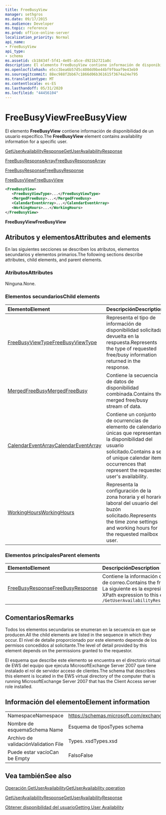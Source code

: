 ```yaml
---
title: FreeBusyView
manager: sethgros
ms.date: 09/17/2015
ms.audience: Developer
ms.topic: reference
ms.prod: office-online-server
localization_priority: Normal
api_name:
- FreeBusyView
api_type:
- schema
ms.assetid: cb18434f-5f41-4e05-a5ce-d921b2721a8c
description: El elemento FreeBusyView contiene información de disponibilidad de un usuario específico.
ms.openlocfilehash: e5cc3bea6b57d5c400dd9be44bf9f9aaf9e43eb9
ms.sourcegitcommit: 88ec988f2bb67c1866d06b361615f3674a24e795
ms.translationtype: MT
ms.contentlocale: es-ES
ms.lasthandoff: 05/31/2020
ms.locfileid: "44456104"
---
```

# <a name="freebusyview"></a><span data-ttu-id="1ff63-103">FreeBusyView</span><span class="sxs-lookup"><span data-stu-id="1ff63-103">FreeBusyView</span></span>

<span data-ttu-id="1ff63-104">El elemento **FreeBusyView** contiene información de disponibilidad de un usuario específico.</span><span class="sxs-lookup"><span data-stu-id="1ff63-104">The **FreeBusyView** element contains availability information for a specific user.</span></span> 
  
[<span data-ttu-id="1ff63-105">GetUserAvailabilityResponse</span><span class="sxs-lookup"><span data-stu-id="1ff63-105">GetUserAvailabilityResponse</span></span>](getuseravailabilityresponse.md)
  
[<span data-ttu-id="1ff63-106">FreeBusyResponseArray</span><span class="sxs-lookup"><span data-stu-id="1ff63-106">FreeBusyResponseArray</span></span>](freebusyresponsearray.md)
  
[<span data-ttu-id="1ff63-107">FreeBusyResponse</span><span class="sxs-lookup"><span data-stu-id="1ff63-107">FreeBusyResponse</span></span>](freebusyresponse.md)
  
[<span data-ttu-id="1ff63-108">FreeBusyView</span><span class="sxs-lookup"><span data-stu-id="1ff63-108">FreeBusyView</span></span>](freebusyview.md)
  
```xml
<FreeBusyView>
   <FreeBusyViewType>...</FreeBusyViewType>
   <MergedFreeBusy>...</MergedFreeBusy>
   <CalendarEventArray>...</CalendarEventArray>
   <WorkingHours>...</WorkingHours>
</FreeBusyView>
```

 <span data-ttu-id="1ff63-109">**FreeBusyView**</span><span class="sxs-lookup"><span data-stu-id="1ff63-109">**FreeBusyView**</span></span>
## <a name="attributes-and-elements"></a><span data-ttu-id="1ff63-110">Atributos y elementos</span><span class="sxs-lookup"><span data-stu-id="1ff63-110">Attributes and elements</span></span>

<span data-ttu-id="1ff63-111">En las siguientes secciones se describen los atributos, elementos secundarios y elementos primarios.</span><span class="sxs-lookup"><span data-stu-id="1ff63-111">The following sections describe attributes, child elements, and parent elements.</span></span>
  
### <a name="attributes"></a><span data-ttu-id="1ff63-112">Atributos</span><span class="sxs-lookup"><span data-stu-id="1ff63-112">Attributes</span></span>

<span data-ttu-id="1ff63-113">Ninguna.</span><span class="sxs-lookup"><span data-stu-id="1ff63-113">None.</span></span>
  
### <a name="child-elements"></a><span data-ttu-id="1ff63-114">Elementos secundarios</span><span class="sxs-lookup"><span data-stu-id="1ff63-114">Child elements</span></span>

|<span data-ttu-id="1ff63-115">**Elemento**</span><span class="sxs-lookup"><span data-stu-id="1ff63-115">**Element**</span></span>|<span data-ttu-id="1ff63-116">**Descripción**</span><span class="sxs-lookup"><span data-stu-id="1ff63-116">**Description**</span></span>|
|:-----|:-----|
|[<span data-ttu-id="1ff63-117">FreeBusyViewType</span><span class="sxs-lookup"><span data-stu-id="1ff63-117">FreeBusyViewType</span></span>](freebusyviewtype.md) <br/> |<span data-ttu-id="1ff63-118">Representa el tipo de información de disponibilidad solicitada devuelta en la respuesta.</span><span class="sxs-lookup"><span data-stu-id="1ff63-118">Represents the type of requested free/busy information returned in the response.</span></span>  <br/> |
|[<span data-ttu-id="1ff63-119">MergedFreeBusy</span><span class="sxs-lookup"><span data-stu-id="1ff63-119">MergedFreeBusy</span></span>](mergedfreebusy.md) <br/> |<span data-ttu-id="1ff63-120">Contiene la secuencia de datos de disponibilidad combinada.</span><span class="sxs-lookup"><span data-stu-id="1ff63-120">Contains the merged free/busy stream of data.</span></span>  <br/> |
|[<span data-ttu-id="1ff63-121">CalendarEventArray</span><span class="sxs-lookup"><span data-stu-id="1ff63-121">CalendarEventArray</span></span>](calendareventarray.md) <br/> |<span data-ttu-id="1ff63-122">Contiene un conjunto de ocurrencias de elemento de calendario únicas que representan la disponibilidad del usuario solicitado.</span><span class="sxs-lookup"><span data-stu-id="1ff63-122">Contains a set of unique calendar item occurrences that represent the requested user's availability.</span></span>  <br/> |
|[<span data-ttu-id="1ff63-123">WorkingHours</span><span class="sxs-lookup"><span data-stu-id="1ff63-123">WorkingHours</span></span>](workinghours-ex15websvcsotherref.md) <br/> |<span data-ttu-id="1ff63-124">Representa la configuración de la zona horaria y el horario laboral del usuario del buzón solicitado.</span><span class="sxs-lookup"><span data-stu-id="1ff63-124">Represents the time zone settings and working hours for the requested mailbox user.</span></span>  <br/> |
   
### <a name="parent-elements"></a><span data-ttu-id="1ff63-125">Elementos principales</span><span class="sxs-lookup"><span data-stu-id="1ff63-125">Parent elements</span></span>

|<span data-ttu-id="1ff63-126">**Elemento**</span><span class="sxs-lookup"><span data-stu-id="1ff63-126">**Element**</span></span>|<span data-ttu-id="1ff63-127">**Descripción**</span><span class="sxs-lookup"><span data-stu-id="1ff63-127">**Description**</span></span>|
|:-----|:-----|
|[<span data-ttu-id="1ff63-128">FreeBusyResponse</span><span class="sxs-lookup"><span data-stu-id="1ff63-128">FreeBusyResponse</span></span>](freebusyresponse.md) <br/> |<span data-ttu-id="1ff63-129">Contiene la información de disponibilidad de un único usuario de buzón de correo.</span><span class="sxs-lookup"><span data-stu-id="1ff63-129">Contains the free/busy information for a single mailbox user.</span></span>  <br/> <span data-ttu-id="1ff63-130">La siguiente es la expresión XPath a este elemento:</span><span class="sxs-lookup"><span data-stu-id="1ff63-130">The following is the XPath expression to this element:</span></span>  <br/>  `/GetUserAvailabilityResponse/FreeBusyResponseArray/FreeBusyResponse` <br/> |
   
## <a name="remarks"></a><span data-ttu-id="1ff63-131">Comentarios</span><span class="sxs-lookup"><span data-stu-id="1ff63-131">Remarks</span></span>

<span data-ttu-id="1ff63-132">Todos los elementos secundarios se enumeran en la secuencia en que se producen.</span><span class="sxs-lookup"><span data-stu-id="1ff63-132">All the child elements are listed in the sequence in which they occur.</span></span> <span data-ttu-id="1ff63-133">El nivel de detalle proporcionado por este elemento depende de los permisos concedidos al solicitante.</span><span class="sxs-lookup"><span data-stu-id="1ff63-133">The level of detail provided by this element depends on the permissions granted to the requestor.</span></span>
  
<span data-ttu-id="1ff63-134">El esquema que describe este elemento se encuentra en el directorio virtual de EWS del equipo que ejecuta MicrosoftExchange Server 2007 que tiene instalado el rol de servidor acceso de clientes.</span><span class="sxs-lookup"><span data-stu-id="1ff63-134">The schema that describes this element is located in the EWS virtual directory of the computer that is running MicrosoftExchange Server 2007 that has the Client Access server role installed.</span></span>
  
## <a name="element-information"></a><span data-ttu-id="1ff63-135">Información del elemento</span><span class="sxs-lookup"><span data-stu-id="1ff63-135">Element information</span></span>

|||
|:-----|:-----|
|<span data-ttu-id="1ff63-136">Namespace</span><span class="sxs-lookup"><span data-stu-id="1ff63-136">Namespace</span></span>  <br/> |https://schemas.microsoft.com/exchange/services/2006/types  <br/> |
|<span data-ttu-id="1ff63-137">Nombre de esquema</span><span class="sxs-lookup"><span data-stu-id="1ff63-137">Schema Name</span></span>  <br/> |<span data-ttu-id="1ff63-138">Esquema de tipos</span><span class="sxs-lookup"><span data-stu-id="1ff63-138">Types schema</span></span>  <br/> |
|<span data-ttu-id="1ff63-139">Archivo de validación</span><span class="sxs-lookup"><span data-stu-id="1ff63-139">Validation File</span></span>  <br/> |<span data-ttu-id="1ff63-140">Types. xsd</span><span class="sxs-lookup"><span data-stu-id="1ff63-140">Types.xsd</span></span>  <br/> |
|<span data-ttu-id="1ff63-141">Puede estar vacío</span><span class="sxs-lookup"><span data-stu-id="1ff63-141">Can be Empty</span></span>  <br/> |<span data-ttu-id="1ff63-142">Falso</span><span class="sxs-lookup"><span data-stu-id="1ff63-142">False</span></span>  <br/> |
   
## <a name="see-also"></a><span data-ttu-id="1ff63-143">Vea también</span><span class="sxs-lookup"><span data-stu-id="1ff63-143">See also</span></span>



[<span data-ttu-id="1ff63-144">Operación GetUserAvailability</span><span class="sxs-lookup"><span data-stu-id="1ff63-144">GetUserAvailability operation</span></span>](getuseravailability-operation.md)
  
[<span data-ttu-id="1ff63-145">GetUserAvailabilityResponse</span><span class="sxs-lookup"><span data-stu-id="1ff63-145">GetUserAvailabilityResponse</span></span>](getuseravailabilityresponse.md)


[<span data-ttu-id="1ff63-146">Obtener disponibilidad del usuario</span><span class="sxs-lookup"><span data-stu-id="1ff63-146">Getting User Availability</span></span>](https://msdn.microsoft.com/library/d4133fcb-9b0f-4e6b-aadf-a389da83516a%28Office.15%29.aspx)

